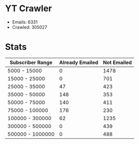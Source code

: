 # YT Crawler
- Emails: 6331
- Crawled: 305027

# Stats
| Subscriber Range  | Already Emailed | Not Emailed |
|-------|-------|-------|
| 5000 - 15000 | 0 | 1478 |
| 15000 - 25000 | 0 | 701 |
| 25000 - 35000 | 47 | 423 |
| 35000 - 50000 | 148 | 353 |
| 50000 - 75000 | 140 | 411 |
| 75000 - 100000 | 176 | 230 |
| 100000 - 300000 | 62 | 1235 |
| 300000 - 500000 | 0 | 439 |
| 500000 - 1000000 | 0 | 488 |
